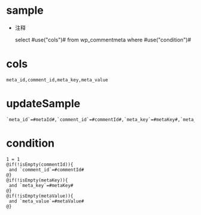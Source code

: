 sample
===
* 注释

	select #use("cols")# from wp_commentmeta where #use("condition")#

cols
===

	meta_id,comment_id,meta_key,meta_value

updateSample
===

	`meta_id`=#metaId#,`comment_id`=#commentId#,`meta_key`=#metaKey#,`meta_value`=#metaValue#

condition
===

	1 = 1  
	@if(!isEmpty(commentId)){
	 and `comment_id`=#commentId#
	@}
	@if(!isEmpty(metaKey)){
	 and `meta_key`=#metaKey#
	@}
	@if(!isEmpty(metaValue)){
	 and `meta_value`=#metaValue#
	@}
	
